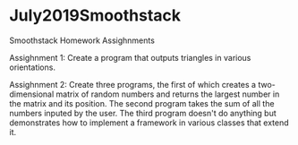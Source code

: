 # July2019Smoothstack
Smoothstack Homework Assighnments

Assighnment 1:
Create a program that outputs triangles in various orientations.

Assighnment 2:
Create three programs, the first of which creates a two-dimensional matrix of random numbers and returns the largest number in the matrix and its position. The second program takes the sum of all the numbers inputed by the user. The third program doesn't do anything but demonstrates how to implement a framework in various classes that extend it.
